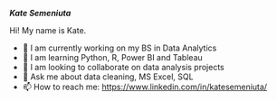 ***Kate Semeniuta***

Hi! My name is Kate.
- 🔭 I am currently working on my BS in Data Analytics
- 🌱 I am learning Python, R, Power BI and Tableau
- 👯 I am looking to collaborate on data analysis projects
- 💬 Ask me about data cleaning, MS Excel, SQL
- 📫 How to reach me: https://www.linkedin.com/in/katesemeniuta/
